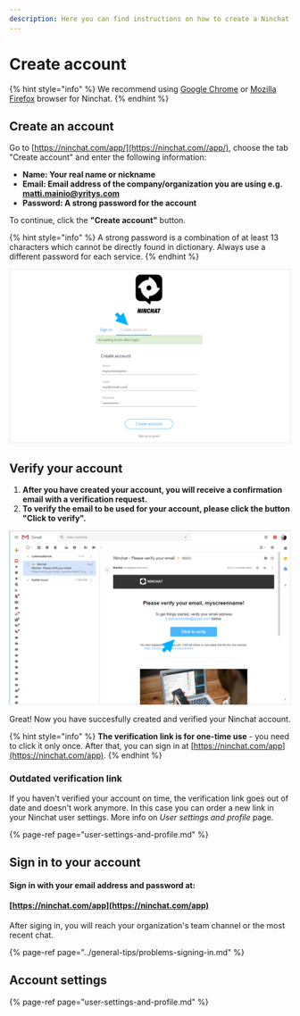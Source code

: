 ```yaml
---
description: Here you can find instructions on how to create a Ninchat account.
---
```


# Create account



{% hint style="info" %}
We recommend using [Google Chrome](https://www.google.com/chrome/) or [Mozilla Firefox](https://www.mozilla.org/en-US/firefox/new/) browser for Ninchat.
{% endhint %}

## **Create an account**

Go to [https://ninchat.com/app/](https://ninchat.com//app/), choose the tab "Create account" and enter the following information:

* **Name: Your real name or nickname**
* **Email: Email address of the company/organization you are using e.g. matti.mainio@yritys.com**
* **Password: A strong password for the account**

To continue, click the **"Create account"** button.

{% hint style="info" %}
A strong password is a combination of at least 13 characters which cannot be directly found in dictionary. Always use a different password for each service.
{% endhint %}

![](../.gitbook/assets/invite-accept-signup.png)

###  <a id="verifying-account"></a>

## Verify your account

1. **After you have created your account, you will receive a confirmation email with a verification request.**
2. **To verify the email to be used for your account, please click the button "Click to verify".**

![](../.gitbook/assets/verify.png)

Great! Now you have succesfully created and verified your Ninchat account.

{% hint style="info" %}
**The verification link is for one-time use** - you need to click it only once. After that, you can sign in at [https://ninchat.com/app](https://ninchat.com/app).
{% endhint %}

### Outdated verification link

If you haven't verified your account on time, the verification link goes out of date and doesn't work anymore. In this case you can order a new link in your Ninchat user settings. More info on _User settings and profile_ page. 

{% page-ref page="user-settings-and-profile.md" %}

## Sign in to your account

#### Sign in with your email address and password at:

#### [https://ninchat.com/app](https://ninchat.com/app)​

After siging in, you will reach your organization's team channel or the most recent chat.

{% page-ref page="../general-tips/problems-signing-in.md" %}

## Account settings

{% page-ref page="user-settings-and-profile.md" %}



